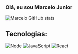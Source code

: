 ### Olá, eu sou Marcelo Junior

![Marcelo GitHub stats](https://github-readme-stats.vercel.app/api?username=Marcelo1080p&show_icons=true&theme=tokyonight)


## Tecnologias:

<div style="">
  <img alt="Node" src="https://img.shields.io/badge/Node.js-43853D?style=for-the-badge&logo=node.js&logoColor=white"/>
  <img alt="JavaScript" src="https://img.shields.io/badge/JavaScript-F7DF1E?style=for-the-badge&logo=javascript&logoColor=black"/>
  <img alt="React" src="https://img.shields.io/badge/React-20232A?style=for-the-badge&logo=react&logoColor=61DAFB"/>
</div>



